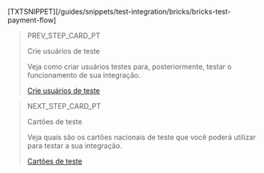 [TXTSNIPPET][/guides/snippets/test-integration/bricks/bricks-test-payment-flow] 

> PREV_STEP_CARD_PT
>
> Crie usuários de teste
>
> Veja como criar usuários testes para, posteriormente, testar o funcionamento de sua integração.
>
> [Crie usuários de teste](/developers/pt/docs/checkout-bricks/card-payment-brick/integration-test/create-test-users)

> NEXT_STEP_CARD_PT
>
> Cartões de teste
>
> Veja quais são os cartões nacionais de teste que você poderá utilizar para testar a sua integração.
>
> [Cartões de teste](/developers/pt/docs/checkout-bricks/card-payment-brick/integration-test/test-cards)